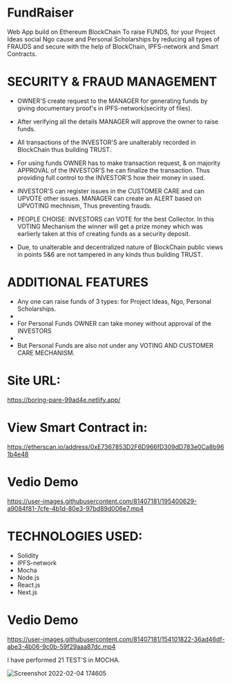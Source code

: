 # FundRaiser

Web App build on Ethereum BlockChain To raise FUNDS, for your Project Ideas
social Ngo cause and Personal Scholarships by reducing all types of FRAUDS
and secure with the help of BlockChain, IPFS-network and Smart Contracts.

# SECURITY & FRAUD MANAGEMENT

- OWNER'S create request to the MANAGER for generating funds
by giving documentary proof's in IPFS-network(secirity of files).

- After verifying all the details MANAGER will approve the owner
to raise funds.

- All transactions of the INVESTOR'S are unalterably recorded 
in BlockChain thus building TRUST.

- For using funds OWNER has to make transaction request,
& on majority APPROVAL of the INVESTOR'S he can finalize the transaction.
Thus providing full control to the INVESTOR'S how their money in used.

- INVESTOR'S can register issues in the CUSTOMER CARE and can UPVOTE 
other issues. MANAGER can create an ALERT based on UPVOTING mechnism,
Thus preventing frauds.

- PEOPLE CHOISE: INVESTORS can VOTE for the best Collector.
In this VOTING Mechanism the winner will get a prize money which
was earlierly taken at this of creating funds as a security deposit.

- Due, to unalterable and decentralized nature of BlockChain public views
in points 5&6 are not tampered in any kinds thus building TRUST.

# ADDITIONAL FEATURES

- Any one can raise funds of 3 types: for Project Ideas, Ngo, Personal Scholarships.
- 
- For Personal Funds OWNER can take money without approval of the INVESTORS
- 
- But Personal Funds are also not under any VOTING AND CUSTOMER CARE MECHANISM.

# Site URL:
https://boring-pare-99ad4e.netlify.app/
# View Smart Contract in:
https://etherscan.io/address/0xE7367853D2F6D966fD309dD783e0Ca8b961b4e48

# Vedio Demo

https://user-images.githubusercontent.com/81407181/195400629-a9084f81-7cfe-4b1d-80e3-97bd89d006e7.mp4

# TECHNOLOGIES USED:
- Solidity
- IPFS-network
- Mocha
- Node.js
- React.js
- Next.js

# Vedio Demo

https://user-images.githubusercontent.com/81407181/154101822-36ad46df-abe3-4b06-9c0b-59f29aaa87dc.mp4

I have performed 21 TEST'S in MOCHA.

![Screenshot 2022-02-04 174605](https://user-images.githubusercontent.com/81407181/152528033-cc83a751-a7f5-45bb-91b5-88978f0c49e8.jpg)

